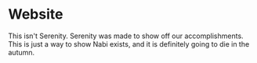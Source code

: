 # Website
This isn't Serenity. Serenity was made to show off our accomplishments. This is just a way to show 
Nabi exists, and it is definitely going to die in the autumn. 

